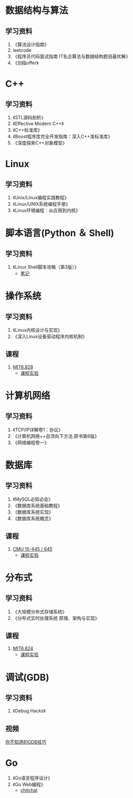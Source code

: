 # 数据结构与算法
## 学习资料
1. 《算法设计指南》
2. leetcode
3. 《程序员代码面试指南 IT名企算法与数据结构题目最优解》
4. 《剑指offer》

# C++
## 学习资料
1. 《STL源码剖析》
2. 《Effective Modern C++》
3. 《C++标准库》
4. 《Boost程序库完全开发指南：深入C++准标准库》
5. 《深度探索C++对象模型》

# Linux
## 学习资料
1. 《Unix/Linux编程实践教程》
2. 《Linux/UNIX系统编程手册》
3. 《Linux环境编程：从应用到内核》

# 脚本语言(Python ＆ Shell)
## 学习资料
1. 《Linux Shell脚本攻略（第3版）》
    + [笔记](https://github.com/liu-jianhao/Shell-Scripting-Learning)

# 操作系统
## 学习资料
1. 《Linux内核设计与实现》
2. 《深入Linux设备驱动程序内核机制》
## 课程
1. [MIT6.828](https://pdos.csail.mit.edu/6.828/2014/schedule.html)
    + [课程实验](https://github.com/liu-jianhao/MIT6.828-2014)

# 计算机网络
## 学习资料
1. 《TCP/IP详解卷1：协议》
2. 《计算机网络++自顶向下方法.原书第6版》
3. 《网络编程卷一》

# 数据库
## 学习资料
1. 《MySQL必知必会》
2. 《数据库系统基础教程》
3. 《数据库系统实现》
4. 《数据库系统概念》
## 课程 
1. [CMU 15-445 / 645](https://15445.courses.cs.cmu.edu/fall2017/schedule.html)
    + [课程实验](https://github.com/liu-jianhao/CMU-15-445)

# 分布式
## 学习资料
1. 《大规模分布式存储系统》
2. 《分布式实时处理系统 原理、架构与实现》
## 课程
1. [MIT6.824](http://nil.csail.mit.edu/6.824/2016/schedule.html)
    + [课程实验](https://github.com/liu-jianhao/Distributed-Systems)

# 调试(GDB)
## 学习资料
1. 《Debug.Hacks》
## 视频
[你不知道的GDB技巧](https://www.bilibili.com/video/av32241488/)

# Go
1. 《Go语言程序设计》
2. 《Go Web编程》
    + [chitchat](https://github.com/liu-jianhao/chitchat)
